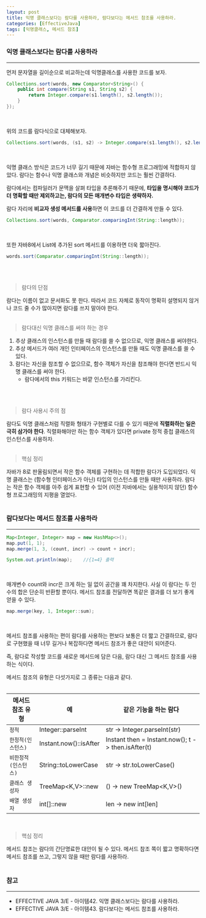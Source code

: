 ```yaml
---
layout: post
title: 익명 클래스보다는 람다를 사용하라, 람다보다는 메서드 참조를 사용하라.
categories: [EffectiveJava]
tags: [익명클래스, 메서드 참조]
---
```


### 익명 클래스보다는 람다를 사용하라
<hr>

먼저 문자열을 길이순으로 비교하는데 익명클래스를 사용한 코드를 보자.

```java
Collections.sort(words, new Comparator<String>() {
    public int compare(String s1, String s2) {
        return Integer.compare(s1.length(), s2.length());
    }
});
```
<br>

위의 코드를 람다식으로 대체해보자.

```java
Collections.sort(words, (s1, s2) -> Integer.compare(s1.length(), s2.length()));
```
<br>

익명 클래스 방식은 코드가 너무 길기 때문에 자바는 함수형 프로그래밍에 적합하지 않았다.
람다는 함수나 익명 클래스와 개념은 비슷하지만 코드는 훨씬 간결하다.

람다에서는 컴파일러가 문맥을 살펴 타입을 추론해주기 때문에, **타입을 명시해야 코드가 더 명확할 때만 제외하고는, 람다의 모든 매개변수 타입은 생략하자.**

람다 자리에 **비교자 생성 메서드를 사용**하면 이 코드를 더 간결하게 만들 수 있다.

```java
Collections.sort(words, Comparator.comparingInt(String::length));
```
<br>

또한 자바8에서 List에 추가된 sort 메서드를 이용하면 더욱 짧아진다.

```java
words.sort(Comparator.comparingInt(String::length));
```
<br><br>

> 람다의 단점

람다는 이름이 없고 문서화도 못 한다.
따라서 코드 자체로 동작이 명확히 설명되지 않거나 코드 줄 수가 많아지면 람다를 쓰지 말아야 한다.
<br><br>

> 람다대신 익명 클래스를 써야 하는 경우

1. 추상 클래스의 인스턴스를 만들 때 람다를 쓸 수 없으므로, 익명 클래스를 써야한다.
2. 추상 메서드가 여러 개인 인터페이스의 인스턴스를 만들 때도 익명 클래스를 쓸 수 있다.
3. 람다는 자신을 참조할 수 없으므로, 함수 객체가 자신을 참조해야 한다면 반드시 익명 클래스를 써야 한다.
    * 람다에서의 this 키워드는 바깥 인스턴스를 가리킨다.
    
<br><br>

> 람다 사용시 주의 점

람다도 익명 클래스처럼 직렬화 형태가 구현별로 다를 수 있기 때문에 **직렬화하는 일은 극히 삼가야 한다**.
직렬화해야만 하는 함수 객체가 있다면 private 정적 중첩 클래스의 인스턴스를 사용하자.
<br><br>

> 핵심 정리

자바가 8로 판올림되면서 작은 함수 객체를 구현하는 데 적합한 람다가 도입되었다.
익명 클래스는 (함수형 인터페이스가 아닌) 타입의 인스턴스를 만들 때만 사용하라.
람다는 작은 함수 객체를 아주 쉽게 표현할 수 있어 (이전 자바에서는 실용적이지 않던) 함수형 프로그래밍의 지평을 열었다.
<br><br>

### 람다보다는 메서드 참조를 사용하라
<hr>

```java
Map<Integer, Integer> map = new HashMap<>();
map.put(1, 1);
map.merge(1, 3, (count, incr) -> count + incr);

System.out.println(map);    //{1=4} 출력
```
<br>

매개변수 count와 incr은 크게 하는 일 없이 공간을 꽤 차지한다.
사실 이 람다는 두 인수의 합은 단순히 반환할 뿐이다.
메서드 참조를 전달하면 똑같은 결과를 더 보기 좋게 얻을 수 있다.

```java
map.merge(key, 1, Integer::sum);
```
<br>

메서드 참조를 사용하는 편이 람다를 사용하는 편보다 보통은 더 짧고 간결하므로,
람다로 구현했을 때 너무 길거나 복잡하다면 메서드 참조가 좋은 대안이 되어준다.

즉, 람다로 작성할 코드를 새로운 메서드에 담은 다음, 람다 대신 그 메서드 참조를 사용하는 식이다.

메서드 참조의 유형은 다섯가지로 그 종류는 다음과 같다.
<br><br>

메서드 참조 유형 | 예 | 같은 기능을 하는 람다
---|---|---
`정적` | Integer::parseInt | str -> Integer.parseInt(str)
`한정적(인스턴스)` | Instant.now()::isAfter | Instant then = Instant.now(); t -> then.isAfter(t)
`비한정적(인스턴스)` | String::toLowerCase | str -> str.toLowerCase()
`클래스 생성자` | TreeMap<K,V>::new | () -> new TreeMap<K,V>()
`배열 생성자` | int[]::new | len -> new int[len]

<br>

> 핵심 정리

메서드 참조는 람다의 간단명료한 대안이 될 수 있다.
메서드 참조 쪽이 짧고 명확하다면 메서드 참조를 쓰고, 그렇지 않을 때만 람다를 사용하라.
<br><br>

### 참고
<hr>

* EFFECTIVE JAVA 3/E - 아이템42. 익명 클래스보다는 람다를 사용하라.
* EFFECTIVE JAVA 3/E - 아이템43. 람다보다는 메서드 참조를 사용하라.